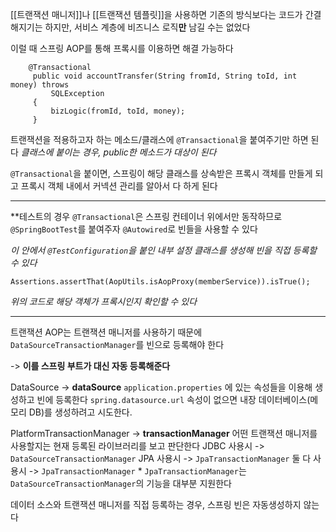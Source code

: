 [[트랜잭션 매니저]]나 [[트랜잭션 템플릿]]을 사용하면 기존의 방식보다는 코드가 간결해지기는 하지만,
서비스 계층에 비즈니스 로직**만** 남길 수는 없었다

이럴 때 스프링 AOP를 통해 프록시를 이용하면 해결 가능하다


```
	@Transactional
     public void accountTransfer(String fromId, String toId, int money) throws
		 SQLException 
	 {
         bizLogic(fromId, toId, money);
     }
```
트랜잭션을 적용하고자 하는 메소드/클래스에 `@Transactional`을 붙여주기만 하면 된다
*클래스에 붙이는 경우, public한 메소드가 대상이 된다*

`@Transactional`을 붙이면, 스프링이 해당 클래스를 상속받은 프록시 객체를 만들게 되고
프록시 객체 내에서 커넥션 관리를 알아서 다 하게 된다

***
*\*테스트의 경우
`@Transactional`은 스프링 컨테이너 위에서만 동작하므로 `@SpringBootTest`를 붙여주자
`@Autowired`로 빈들을 사용할 수 있다

*이 안에서 `@TestConfiguration`을 붙인 내부 설정 클래스를 생성해 빈을 직접 등록할 수 있다*

```
Assertions.assertThat(AopUtils.isAopProxy(memberService)).isTrue();
```
*위의 코드로 해당 객체가 프록시인지 확인할 수 있다*

***

트랜잭션 AOP는 트랜잭션 매니저를 사용하기 때문에 `DataSourceTransactionManager`를 빈으로 등록해야 한다

-> **이를 스프링 부트가 대신 자동 등록해준다**

DataSource -> **dataSource**
	`application.properties` 에 있는 속성들을 이용해 생성하고 빈에 등록한다
	`spring.datasource.url` 속성이 없으면 내장 데이터베이스(메모리 DB)를 생성하려고 시도한다.

PlatformTransactionManager -> **transactionManager**
	어떤 트랜잭션 매니저를 사용할지는 현재 등록된 라이브러리를 보고 판단한다
	JDBC 사용시 -> `DataSourceTransactionManager`
	JPA 사용시 -> `JpaTransactionManager`
	둘 다 사용시 -> `JpaTransactionManager`
	\* `JpaTransactionManager`는 `DataSourceTransactionManager`의 기능을 대부분 지원한다

데이터 소스와 트랜잭션 매니저를 직접 등록하는 경우, 스프링 빈은 자동생성하지 않는다








